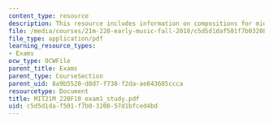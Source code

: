 ```yaml
---
content_type: resource
description: This resource includes information on compositions for midterm.
file: /media/courses/21m-220-early-music-fall-2010/c5d5d1daf501f7b0320857d1bfced4bd_MIT21M_220F10_exam1_study.pdf
file_type: application/pdf
learning_resource_types:
- Exams
ocw_type: OCWFile
parent_title: Exams
parent_type: CourseSection
parent_uid: 8a9b5520-d8d7-f738-f2da-ae843685ccca
resourcetype: Document
title: MIT21M_220F10_exam1_study.pdf
uid: c5d5d1da-f501-f7b0-3208-57d1bfced4bd
---
```

